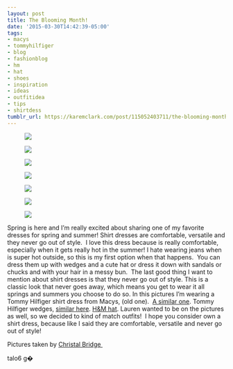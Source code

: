 ```yaml
---
layout: post
title: The Blooming Month!
date: '2015-03-30T14:42:39-05:00'
tags:
- macys
- tommyhilfiger
- blog
- fashionblog
- hm
- hat
- shoes
- inspiration
- ideas
- outfitidea
- tips
- shirtdess
tumblr_url: https://karemclark.com/post/115052403711/the-blooming-month
---
```

<figure data-orig-height="3648" data-orig-width="5472"><img src="https://64.media.tumblr.com/13f17ed95f31852ed3d5c20da0527111/tumblr_inline_nm1ib6zxKI1t4qra9_500.jpg" data-orig-height="3648" data-orig-width="5472"></figure><figure data-orig-height="4901" data-orig-width="3267"><img src="https://64.media.tumblr.com/0e5c8f6426de6116ce0781382968521f/tumblr_inline_nm1ia8pKv71t4qra9_500.jpg" data-orig-height="4901" data-orig-width="3267"></figure><figure data-orig-height="4637" data-orig-width="3091"><img src="https://64.media.tumblr.com/30284264fde2abe1d95bd09e219e3042/tumblr_inline_nm1i2jkW691t4qra9_500.jpg" data-orig-height="4637" data-orig-width="3091"></figure><figure data-orig-height="5472" data-orig-width="3648"><img src="https://64.media.tumblr.com/1f97409dcafd66a885232d01a091a66d/tumblr_inline_nm1il0QOQx1t4qra9_500.jpg" data-orig-height="5472" data-orig-width="3648"></figure><figure data-orig-height="5472" data-orig-width="3648"><img src="https://64.media.tumblr.com/834a7698d9f84d87a405b9b62a583c33/tumblr_inline_nm1i1z6TjA1t4qra9_500.jpg" data-orig-height="5472" data-orig-width="3648"></figure><figure data-orig-height="5472" data-orig-width="3648"><img src="https://64.media.tumblr.com/ca77dfc03674f25fc3d15cda27527544/tumblr_inline_nm1i1h7wkb1t4qra9_500.jpg" data-orig-height="5472" data-orig-width="3648"></figure><figure data-orig-height="4872" data-orig-width="3248"><img src="https://64.media.tumblr.com/c79c4cff60868161581d2b7b181d7bd1/tumblr_inline_nm1i0plNeH1t4qra9_500.jpg" data-orig-height="4872" data-orig-width="3248"></figure>

Spring is here and I’m really excited about sharing one of my favorite dresses for spring and summer! Shirt dresses are comfortable, versatile and they never go out of style. &nbsp;I love this dress because is really comfortable, especially when it gets really hot in the summer! I hate wearing jeans when is super hot outside, so this is my first option when that happens. &nbsp;You can dress them up with wedges and a cute hat or dress it down with sandals or chucks and with your hair in a messy bun. &nbsp;The last good thing I want to mention about shirt dresses is that they never go out of style. This is a classic look that never goes away, which means you get to wear it all springs and summers you choose to do so. In this pictures I’m wearing a Tommy Hilfiger shirt dress from Macys, (old one). &nbsp;[A similar one](http://www1.macys.com/shop/product/tommy-hilfiger-pinstripe-belted-shirt-dress?ID=1879635&CategoryID=37281&LinkType=#fn=DEPARTMENT_TYPE%3DDresses%26sp%3D1%26spc%3D25%26slotId%3D3). Tommy Hilfiger wedges, [similar here](http://www1.macys.com/shop/product/report-midori-caged-gladiator-wedge-sandals?ID=1884385&CategoryID=13247#fn=sp%3D1%26spc%3D2%26slotId%3D1%26kws%3Dgladiator%20wedges). [H&M hat](http://www.hm.com/us/product/27169?article=27169-A&piaDept=Subdepartment_ladies&piaType=Top_pick). Lauren wanted to be on the pictures as well, so we decided to kind of match outfits! &nbsp;I hope you consider own a shirt dress, because like I said they are comfortable, versatile and never go out of style!

Pictures taken by [Christal Bridge&nbsp;](http://www.christalbridge.com/)

talo6 g�

